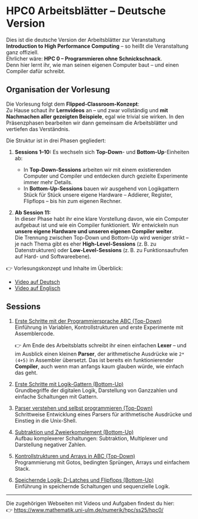# HPC0 Arbeitsblätter – Deutsche Version

Dies ist die deutsche Version der Arbeitsblätter zur Veranstaltung
**Introduction to High Performance Computing** – so heißt die Veranstaltung
ganz offiziell.  
Ehrlicher wäre: **HPC 0 – Programmieren ohne Schnickschnack**.  
Denn hier lernt ihr, wie man seinen eigenen Computer baut – und einen
Compiler dafür schreibt.


## Organisation der Vorlesung

Die Vorlesung folgt dem **Flipped-Classroom-Konzept**:  
Zu Hause schaut ihr **Lernvideos** an – und zwar vollständig und **mit
Nachmachen aller gezeigten Beispiele**, egal wie trivial sie wirken. In den
Präsenzphasen bearbeiten wir dann gemeinsam die Arbeitsblätter und vertiefen
das Verständnis.

Die Struktur ist in drei Phasen gegliedert:

1. **Sessions 1–10:** Es wechseln sich **Top-Down**- und
   **Bottom-Up**-Einheiten ab:
   - In **Top-Down-Sessions** arbeiten wir mit einem existierenden Computer und
     Compiler und entdecken durch gezielte Experimente immer mehr Details.
   - In **Bottom-Up-Sessions** bauen wir ausgehend von Logikgattern Stück für
     Stück unsere eigene Hardware – Addierer, Register, Flipflops – bis hin zum
     eigenen Rechner.

2. **Ab Session 11:**  
   In dieser Phase habt ihr eine klare Vorstellung davon, wie ein Computer
   aufgebaut ist und wie ein Compiler funktioniert. Wir entwickeln nun **unsere
   eigene Hardware und unseren eigenen Compiler weiter**.  
   Die Trennung zwischen Top-Down und Bottom-Up wird weniger strikt – je nach
   Thema gibt es eher **High-Level-Sessions** (z. B. zu Datenstrukturen) oder
   **Low-Level-Sessions** (z. B. zu Funktionsaufrufen auf Hard- und
   Softwareebene).

👉 Vorlesungskonzept und Inhalte im Überblick:  
- [Video auf Deutsch](https://youtu.be/9TEyFQLgfUw)  
- [Video auf Englisch](https://youtu.be/JOkwqfFm4GY)



## Sessions

1. [Erste Schritte mit der Programmiersprache ABC (Top-Down)](session01/README.md)  
   Einführung in Variablen, Kontrollstrukturen und erste Experimente mit Assemblercode.

   👉 Am Ende des Arbeitsblatts schreibt ihr einen einfachen **Lexer** – und im
   Ausblick einen kleinen **Parser**,  der arithmetische Ausdrücke wie
   `2*(4+5)` in Assembler übersetzt. Das ist bereits ein funktionierender
   **Compiler**,  auch wenn man anfangs kaum glauben würde, wie einfach das
   geht.

2. [Erste Schritte mit Logik-Gattern (Bottom-Up)](session02/README.md)  
   Grundbegriffe der digitalen Logik, Darstellung von Ganzzahlen und einfache Schaltungen mit Gattern.

3. [Parser verstehen und selbst programmieren (Top-Down)](session03/README.md)  
   Schrittweise Entwicklung eines Parsers für arithmetische Ausdrücke und Einstieg in die Unix-Shell.

4. [Subtraktion und Zweierkomplement (Bottom-Up)](session04/README.md)  
   Aufbau komplexerer Schaltungen: Subtraktion, Multiplexer und Darstellung negativer Zahlen.

5. [Kontrollstrukturen und Arrays in ABC (Top-Down)](session05/README.md)  
   Programmierung mit Gotos, bedingten Sprüngen, Arrays und einfachem Stack.

6. [Speichernde Logik: D-Latches und Flipflops (Bottom-Up)](session06/README.md)  
   Einführung in speichernde Schaltungen und sequenzielle Logik.

---

Die zugehörigen Webseiten mit Videos und Aufgaben findest du hier:  
👉 https://www.mathematik.uni-ulm.de/numerik/hpc/ss25/hpc0/


